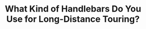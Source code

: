 ---
layout: community
category: community
title: "What Kind of Handlebars Do You Use for Long-Distance Touring?"
description: "What type of handlebars do all of you use on a multi day tour?  I'll put a good word in for butterfly handlebars... lots of alternatives for where to put your hands I've always found them confortable Really liking this Blendr setup on my Trek with a riser bar. A quill with built in adjustable stem. Up/down, back/forth, with a riser to spin and adjust for angle."
isTopLevel: false
isSingleLevel: false
isArticle: false
datePublished: 2022-06-23 09:00:00 +0300
dateModified: 2022-06-23 09:00:00 +0300
published: false
---
